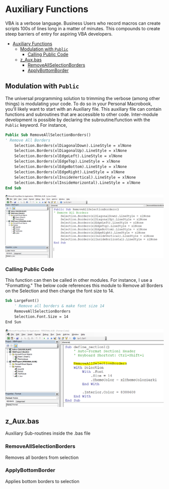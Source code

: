 # Auxiliary Functions
VBA is a verbose language. Business Users who record macros can create scripts 100s of lines long in a matter of minutes. This compounds to create steep barriers of entry for aspiring VBA developers. 

- [Auxiliary Functions](#auxiliary-functions)
  - [Modulation with `Public`](#modulation-with-public)
    - [Calling Public Code](#calling-public-code)
  - [z_Aux.bas](#z_auxbas)
    - [RemoveAllSelectionBorders](#removeallselectionborders)
    - [ApplyBottomBorder](#applybottomborder)

## Modulation with `Public`
The universal programming solution to trimming the verbose (among other things) is modulating your code. To do so in your Personal Macrobook, you'll likely want to start with an Auxiliary file. This auxiliary file can contain functions and subroutines that are accessible to other code. Inter-module development is possible by declaring the subroutine/function with the `Public` keyword. For instance, 

```vb
Public Sub RemoveAllSelectionBorders()
' Remove All Borders
    Selection.Borders(xlDiagonalDown).LineStyle = xlNone
    Selection.Borders(xlDiagonalUp).LineStyle = xlNone
    Selection.Borders(xlEdgeLeft).LineStyle = xlNone
    Selection.Borders(xlEdgeTop).LineStyle = xlNone
    Selection.Borders(xlEdgeBottom).LineStyle = xlNone
    Selection.Borders(xlEdgeRight).LineStyle = xlNone
    Selection.Borders(xlInsideVertical).LineStyle = xlNone
    Selection.Borders(xlInsideHorizontal).LineStyle = xlNone
End Sub
```
![.](https://github.com/jaimiles23/VBA-Operations/blob/main/_images/aux_funcs/RemoveBorders.png?raw=true)

### Calling Public Code

This function can then be called in other modules. For instance, I use a "Formatting." The below code references this module to Remove all Borders on the Selection and then change the font size to 14.

```vb
Sub LargeFont()
    ' Remove all borders & make font size 14
    RemoveAllSelectionBorders
    Selection.Font.Size = 14
End Sun
```
![.](https://github.com/jaimiles23/VBA-Operations/blob/main/_images/aux_funcs/CallPublicExample.PNG?raw=true)


## z_Aux.bas
Auxiliary Sub-routines inside the .bas file

### RemoveAllSelectionBorders
Removes all borders from selection

### ApplyBottomBorder
Applies bottom borders to selection